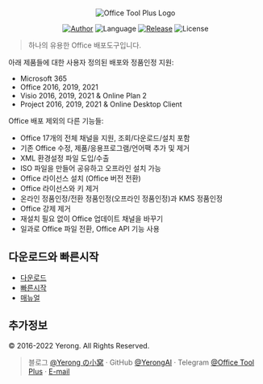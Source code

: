﻿#

<p align="center">
<img alt="Office Tool Plus Logo" src="https://otp.landian.vip/static/images/logo.webp"/>
</p>

<p align="center">
<a href="https://www.coolhub.top/" target="_blank"><img alt="Author" src="https://img.shields.io/badge/Author-Yerong-blue?style=flat-square"/></a>
<img alt="Language" src="https://img.shields.io/badge/Language-C%23-green?style=flat-square"/>
<a href="https://otp.landian.vip/" target="_blank"><img alt="Release" src="https://img.shields.io/github/v/release/YerongAI/Office-Tool?style=flat-square"/></a>
<img alt="License" src="https://img.shields.io/github/license/YerongAI/Office-Tool?style=flat-square"/>
</p>

 > 하나의 유용한 Office 배포도구입니다.

아래 제품들에 대한 사용자 정의된 배포와 정품인정 지원:

- Microsoft 365
- Office 2016, 2019, 2021
- Visio 2016, 2019, 2021 & Online Plan 2
- Project 2016, 2019, 2021 & Online Desktop Client

Office 배포 제외의 다른 기능들:

- Office 17개의 전체 채널을 지원, 조회/다운로드/설치 포함
- 기존 Office 수정, 제품/응용프로그램/언어팩 추가 및 제거
- XML 환경설정 파일 도입/수출
- ISO 파일을 만들어 공유하고 오프라인 설치 가능
- Office 라이선스 설치 (Office 버전 전환)
- Office 라이선스와 키 제거
- 온라인 정품인정/전환 정품인정(오프라인 정품인정)과 KMS 정품인정
- Office 강제 제거
- 재설치 필요 없이 Office 업데이트 채널을 바꾸기
- 일과로 Office 파일 전환, Office API 기능 사용

## 다운로드와 빠른시작

- [다운로드](https://help.coolhub.top/start/)
- [빠른시작](https://github.com/YerongAI/Office-Tool/wiki)
- [매뉴얼](https://help.coolhub.top)

## 추가정보

© 2016-2022 Yerong. All Rights Reserved.

> 블로그 [@Yerong の小窝](https://www.coolhub.top/) · GitHub [@YerongAI](https://github.com/YerongAI) · Telegram [@Office Tool Plus](https://t.me/s/otp_channel) · [E-mail](mailto:yerong@coolhub.top)
